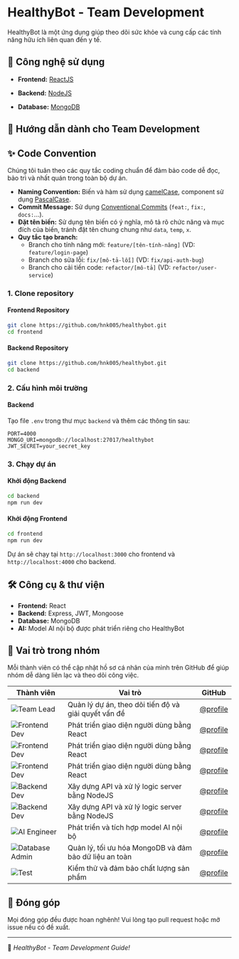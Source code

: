 # HealthyBot - Team Development

HealthyBot là một ứng dụng giúp theo dõi sức khỏe và cung cấp các tính năng hữu ích liên quan đến y tế.

## 🚀 Công nghệ sử dụng

- **Frontend:** [ReactJS](https://react.dev/)

- **Backend:** [NodeJS](https://nodejs.org/)

- **Database:** [MongoDB](https://www.mongodb.com/)

## 📌 Hướng dẫn dành cho Team Development

## ✨ Code Convention

Chúng tôi tuân theo các quy tắc coding chuẩn để đảm bảo code dễ đọc, bảo trì và nhất quán trong toàn bộ dự án.

- **Naming Convention:** Biến và hàm sử dụng [camelCase](https://en.wikipedia.org/wiki/Camel_case), component sử dụng [PascalCase](https://en.wikipedia.org/wiki/Pascal_case).
- **Commit Message:** Sử dụng [Conventional Commits](https://www.conventionalcommits.org/) (`feat:`, `fix:`, `docs:`...).
- **Đặt tên biến:** Sử dụng tên biến có ý nghĩa, mô tả rõ chức năng và mục đích của biến, tránh đặt tên chung chung như `data`, `temp`, `x`.
- **Quy tắc tạo branch:**
  - Branch cho tính năng mới: `feature/[tên-tính-năng]` (VD: `feature/login-page`)
  - Branch cho sửa lỗi: `fix/[mô-tả-lỗi]` (VD: `fix/api-auth-bug`)
  - Branch cho cải tiến code: `refactor/[mô-tả]` (VD: `refactor/user-service`)

### 1. Clone repository

#### **Frontend Repository**

```sh
git clone https://github.com/hnk005/healthybot.git
cd frontend
```

#### **Backend Repository**

```sh
git clone https://github.com/hnk005/healthybot.git
cd backend
```

### 2. Cấu hình môi trường

#### **Backend**

Tạo file `.env` trong thư mục `backend` và thêm các thông tin sau:

```
PORT=4000
MONGO_URI=mongodb://localhost:27017/healthybot
JWT_SECRET=your_secret_key
```

### 3. Chạy dự án

#### **Khởi động Backend**

```sh
cd backend
npm run dev
```

#### **Khởi động Frontend**

```sh
cd frontend
npm run dev
```

Dự án sẽ chạy tại `http://localhost:3000` cho frontend và `http://localhost:4000` cho backend.

## 🛠 Công cụ & thư viện

- **Frontend:** React
- **Backend:** Express, JWT, Mongoose
- **Database:** MongoDB
- **AI:** Model AI nội bộ được phát triển riêng cho HealthyBot

## 👥 Vai trò trong nhóm

Mỗi thành viên có thể cập nhật hồ sơ cá nhân của mình trên GitHub để giúp nhóm dễ dàng liên lạc và theo dõi công việc.

| Thành viên        | Vai trò               | GitHub |
|------------------|----------------------|--------|
| ![Team Lead](https://github.com/hnk005.png?size=100) | Quản lý dự án, theo dõi tiến độ và giải quyết vấn đề | [@profile](https://github.com/hnk005) |
| ![Frontend Dev](https://github.com/TheL1234.png?size=100) | Phát triển giao diện người dùng bằng React | [@profile](https://github.com/TheL1234) |
| ![Frontend Dev](https://github.com/TheTai132.png?size=100) | Phát triển giao diện người dùng bằng React | [@profile](https://github.com/TheTai132) |
| ![Frontend Dev](https://github.com/ntnghiazz.png?size=100) | Phát triển giao diện người dùng bằng React | [@profile](https://github.com/ntnghiazz) |
| ![Backend Dev](https://github.com/hnk005.png?size=100) | Xây dựng API và xử lý logic server bằng NodeJS | [@profile](https://github.com/hnk005) |
| ![Backend Dev](https://github.com/backend-dev-profile.png?size=100) | Xây dựng API và xử lý logic server bằng NodeJS | [@profile](https://github.com/user) |
| ![AI Engineer](https://github.com/hnk005.png?size=100) |  Phát triển và tích hợp model AI nội bộ | [@profile](https://github.com/ai-engineer-profile) |
| ![Database Admin](https://github.com/hnk005.png?size=100) | Quản lý, tối ưu hóa MongoDB và đảm bảo dữ liệu an toàn | [@profile](https://github.com/hnk005) |
| ![Test](https://github.com/hphuc116275.png?size=100) | Kiểm thử và đảm bảo chất lượng sản phẩm | [@profile](https://github.com/hphuc116275) |
## 📝 Đóng góp

Mọi đóng góp đều được hoan nghênh! Vui lòng tạo pull request hoặc mở issue nếu có đề xuất.

---


🎯 *HealthyBot - Team Development Guide!*
